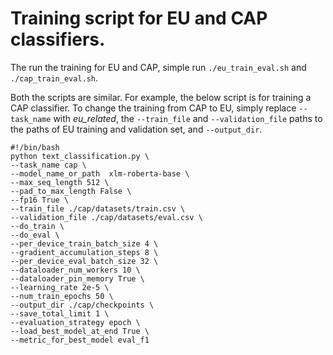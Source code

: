 # Training script for EU and CAP classifiers.

The run the training for EU and CAP, simple run `./eu_train_eval.sh` and `./cap_train_eval.sh`. 

Both the scripts are similar. For example, the below script is for training a CAP classifier. To change the training from CAP to EU, simply replace `--task_name` with *eu_related*, the `--train_file`
and `--validation_file` paths to the paths of EU training and validation set, and `--output_dir`. 

```
#!/bin/bash
python text_classification.py \
--task_name cap \
--model_name_or_path  xlm-roberta-base \
--max_seq_length 512 \
--pad_to_max_length False \
--fp16 True \
--train_file ./cap/datasets/train.csv \
--validation_file ./cap/datasets/eval.csv \
--do_train \
--do_eval \
--per_device_train_batch_size 4 \
--gradient_accumulation_steps 8 \
--per_device_eval_batch_size 32 \
--dataloader_num_workers 10 \
--dataloader_pin_memory True \
--learning_rate 2e-5 \
--num_train_epochs 50 \
--output_dir ./cap/checkpoints \
--save_total_limit 1 \
--evaluation_strategy epoch \
--load_best_model_at_end True \
--metric_for_best_model eval_f1
```
